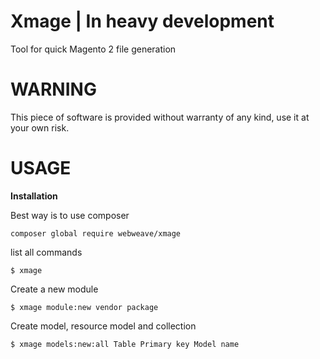 # Xmage | In heavy development

Tool for quick Magento 2 file generation

WARNING
===============

This piece of software is provided without warranty of any kind, use it at your own risk.


USAGE
===============

**Installation**

Best way is to use composer
```
composer global require webweave/xmage
```
list all commands
```
$ xmage
```
Create a new module
```
$ xmage module:new vendor package
```
Create model, resource model and collection
```
$ xmage models:new:all Table Primary key Model name
```